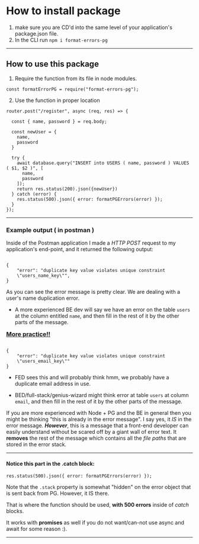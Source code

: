 # How to install package

1. make sure you are CD'd into the same level of your application's package.json file.
2. In the CLI run `npm i format-errors-pg`

---

## How to use this package

1. Require the function from its file in node modules.

`const formatErrorPG = require("format-errors-pg");`

2. Use the function in proper location
```
router.post("/register", async (req, res) => {

  const { name, password } = req.body;

  const newUser = {
    name,
    password
  }

  try {
    await database.query("INSERT into USERS ( name, password ) VALUES ( $1, $2 )", [
      name,
      password
    ]);
    return res.status(200).json({newUser})
  } catch (error) {
    res.status(500).json({ error: formatPGErrors(error) });
  }
});
```

---

### Example output ( in postman )

Inside of the Postman application I made a *HTTP POST* request to my application's end-point, and it returned the following output:

```

{
    "error": "duplicate key value violates unique constraint
    \"users_name_key\"",
}

```

As you can see the error message is pretty clear. We are dealing with a user's name duplication error.

 - A more experienced BE dev will say we have an error on the table `users` at the column entitled `name`, and then fill in the rest of it by the other parts of the message.


<span style="text-decoration: underline; font-weight: bold; font-size: 16px">More practice!!</span>

```

{
    "error": "duplicate key value violates unique constraint 
    \"users_email_key\""
}

```

- FED sees this and will probably think hmm, we probably have a duplicate email address in use.

- BED/full-stack/genius-wizard might think error at table `users` at column `email`, and then fill in the rest of it by the other parts of the message.

If you are more experienced with Node + PG and the BE in general then you might be thinking "this is already in the error message". I say yes, it *IS* in the error message.
***However***, this is a message that a front-end developer can easily understand without be scared off by a giant wall of error text. It **removes** the rest of the message which contains all the *file paths* that are stored in the error stack.

---

#### Notice this part in the **.catch** block:

`res.status(500).json({ error: formatPGErrors(error) });`

Note that the `.stack` property is somewhat "hidden" on the error object that is sent back from PG. However, it IS there.

That is where the function should be used, **with 500 errors** inside of *catch* blocks.

It works with **promises** as well if you do not want/can-not use async and await for some reason :).

---
